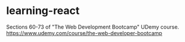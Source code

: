# learning-react
Sections 60-73 of "The Web Development Bootcamp" UDemy course.
https://www.udemy.com/course/the-web-developer-bootcamp